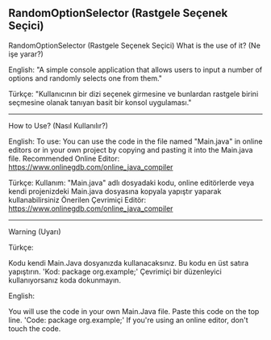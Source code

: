 RandomOptionSelector (Rastgele Seçenek Seçici)
----------------------------------------

RandomOptionSelector
(Rastgele Seçenek Seçici) What is the use of it? (Ne işe yarar?)

English: "A simple console application that allows users to input a number of options and randomly selects one from them."

Türkçe: "Kullanıcının bir dizi seçenek girmesine ve bunlardan rastgele birini seçmesine olanak tanıyan basit bir konsol uygulaması."

----------------------------------------

How to Use? (Nasıl Kullanılır?)

English: 
To use:
You can use the code in the file named "Main.java" in online editors or in your own project by copying and pasting it into the Main.java file.
Recommended Online Editor:
https://www.onlinegdb.com/online_java_compiler

Türkçe:
Kullanım:
"Main.java" adlı dosyadaki kodu, online editörlerde veya kendi projenizdeki Main.java dosyasına kopyala yapıştır yaparak kullanabilirsiniz
Önerilen Çevrimiçi Editör:
https://www.onlinegdb.com/online_java_compiler

----------------------------------------

Warning (Uyarı)

Türkçe:

Kodu kendi Main.Java dosyanızda kullanacaksınız. Bu kodu en üst satıra yapıştırın. 'Kod: package org.example;'  Çevrimiçi bir düzenleyici kullanıyorsanız koda dokunmayın.

English:

You will use the code in your own Main.Java file. Paste this code on the top line. 'Code: package org.example;' If you're using an online editor, don't touch the code.
